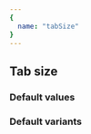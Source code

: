 ```yaml
---
{
  name: "tabSize"
}
---
```


## Tab size

### Default values
<!-- defaults.values.start -->

<!-- defaults.values.end -->


### Default variants
<!-- defaults.variants.start -->

<!-- defaults.variants.end -->
